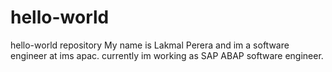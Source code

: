 # hello-world
hello-world repository
My name is Lakmal Perera and im a software engineer at ims apac.
currently im working as SAP ABAP software engineer.
